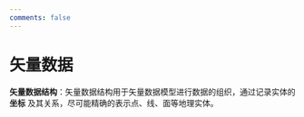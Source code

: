 ```yaml
---
comments: false
---
```


# 矢量数据

**矢量数据结构**：矢量数据结构用于矢量数据模型进行数据的组织，通过记录实体的 **坐标** 及其关系，尽可能精确的表示点、线、面等地理实体。
